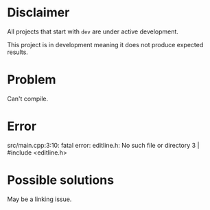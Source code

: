 # Disclaimer
All projects that start with `dev`
are under active development.

This project is in development meaning
it does not produce expected results.

# Problem
Can't compile.

# Error
src/main.cpp:3:10: fatal error: editline.h: No such file or directory
    3 | #include <editline.h>

# Possible solutions
May be a linking issue.